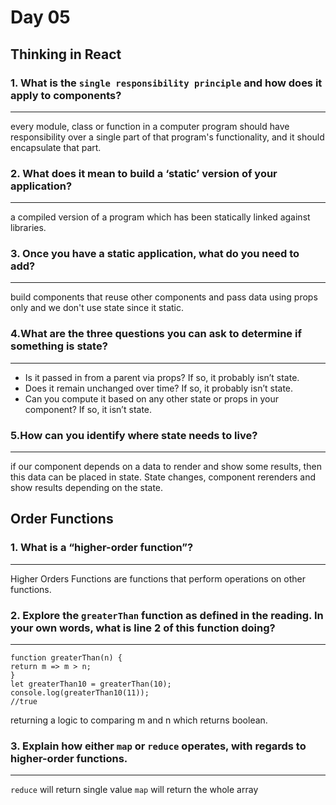 # Day 05

## Thinking in React

### 1. What is the `single responsibility principle` and how does it apply to components?

---
every module, class or function in a computer program should have responsibility over a single part of that program's functionality, and it should encapsulate that part.

### 2. What does it mean to build a ‘static’ version of your application?

---
a compiled version of a program which has been statically linked against libraries.

### 3. Once you have a static application, what do you need to add?

---
build components that reuse other components and pass data using props only and we don't use state since it static.

### 4.What are the three questions you can ask to determine if something is state?

---

- Is it passed in from a parent via props? If so, it probably isn’t state.
- Does it remain unchanged over time? If so, it probably isn’t state.
- Can you compute it based on any other state or props in your component? If so, it isn’t state.

### 5.How can you identify where state needs to live?

---
if our component depends on a data to render and show some results, then this data can be placed in state. State changes, component rerenders and show results depending on the state.

## Order Functions

### 1. What is a “higher-order function”?

---
Higher Orders Functions are functions that perform operations on other functions.

### 2. Explore the `greaterThan` function as defined in the reading. In your own words, what is line 2 of this function doing?

---

```
function greaterThan(n) {
return m => m > n;
}
let greaterThan10 = greaterThan(10);
console.log(greaterThan10(11));
//true
```

returning a logic to comparing m and n which returns boolean.

### 3. Explain how either `map` or `reduce` operates, with regards to higher-order functions.

---

`reduce` will return single value
`map` will return the whole array
